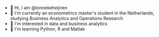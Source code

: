 - 👋 Hi, I am @lonnekeheijnen
- 🌱 I'm currently an econometrics master's student in the Netherlands, studying Business Analytics and Operations Research
- 🔭 I'm interested in data and business analytics
- 🌱 I'm learning Python, R and Matlab




<!--
**lonnekeheijnen/lonnekeheijnen** is a ✨ _special_ ✨ repository because its `README.md` (this file) appears on your GitHub profile.

Here are some ideas to get you started:

- 🔭 I’m currently working on ...
- 🌱 I’m currently learning ...
- 👯 I’m looking to collaborate on ...
- 🤔 I’m looking for help with ...
- 💬 Ask me about ...
- 📫 How to reach me: ...
- 😄 Pronouns: ...
- ⚡ Fun fact: ...
-->
